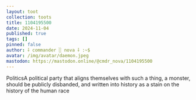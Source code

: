 ```yaml
---
layout: toot
collection: toots
title: 1104195500
date: 2024-11-04
published: true
tags: []
pinned: false
author: ⸸ commander ░ nova ⸸ :~$
avatar: /img/avatar/daemon.jpeg
mastodon: https://mastodon.online/@cmdr_nova/1104195500
---
```


PoliticsA political party that aligns themselves with such a thing, a monster, should be publicly disbanded, and written into history as a stain on the history of the human race
